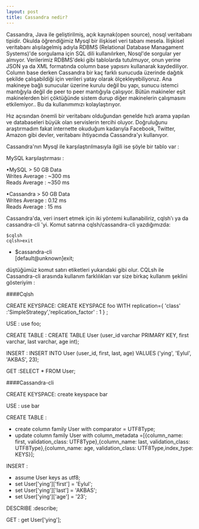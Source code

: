 ```yaml
---
layout: post
title: Cassandra nedir?
---
```


Cassandra, Java ile geliştirilmiş, açık kaynak(open source), nosql veritabanı tipidir. Okulda öğrendiğimiz Mysql bir ilişkisel veri tabanı mesela. İlişkisel veritabanı alışılagelmiş adıyla RDBMS (Relational Database Managament Systems)'de sorgulama için SQL dili kullanılırken, Nosql'de sorgular yer almıyor. Verilerimiz RDBMS'deki gibi tablolarda tutulmuyor, onun yerine JSON ya da XML formatında column base yapısını kullanarak kaydediliyor. Column base derken Cassandra bir kaç farklı sunucuda üzerinde dağıtık şekilde çalışabildiği için verileri yatay olarak ölçekleyebiliyoruz. Ana makineye bağlı sunucular üzerine kurulu değil bu yapı, sunucu istemci mantığıyla değil de peer to peer mantığıyla çalışıyor. Bütün makineler eşit makinelerden biri çöktüğünde sistem durup diğer makinelerin çalışmasını etkilemiyor..  Bu da kullanımımızı kolaylaştırıyor.  

Hız açısından önemli bir veritabanı olduğundan genelde hızlı arama yapılan ve databaseleri büyük olan servislerin tercihi oluyor. Doğruluğunu araştırmadım fakat internette okuduğum kadarıyla Facebook, Twitter, Amazon gibi devler, veritabanı ihtiyacında Cassandra'yı kullanıyor.  


Cassandra'nın Mysql ile karşılaştırılmasıyla ilgili ise şöyle bir tablo var :  

MySQL karşılaştırması :  

•MySQL > 50 GB Data  
Writes Average : ~300 ms  
Reads Average : ~350 ms  

•Cassandra > 50 GB Data  
Writes Average : 0.12 ms  
Reads Average : 15 ms  

Cassandra'da, veri insert etmek için iki yöntemi kullanabiliriz, cqlsh'ı ya da cassandra-cli 'yi.
Komut satırına cqlsh/cassandra-cli yazdığımızda:   

	$cqlsh  
	cqlsh>exit  
-
	$cassandra-cli  
	\[default@unknown]exit;  

düştüğümüz komut satırı etiketleri yukarıdaki gibi olur.
CQLsh ile Cassandra-cli arasında kullanım farklılıkları var size birkaç kullanım şeklini gösteriyim :

####Cqlsh   

CREATE KEYSPACE: CREATE KEYSPACE foo WITH replication={ 'class' :'SimpleStrategy','replication_factor' : 1 } ;  

USE : use foo;  

CREATE TABLE : CREATE TABLE User (user_id varchar PRIMARY KEY, first varchar, last varchar, age int);  

INSERT : INSERT INTO User (user_id, first, last, age)  VALUES ('ying', 'Eylul', 'AKBAS', 23);  

GET :SELECT * FROM User;  

####Cassandra-cli  
  
CREATE KEYSPACE: create keyspace bar  

USE : use bar  

CREATE TABLE :  
- create column family User with comparator = UTF8Type;  
- update column family User with column_metadata =[{column_name: first, validation_class: UTF8Type},{column_name: last, validation_class: UTF8Type},{column_name: age, validation_class: UTF8Type,index_type: KEYS}];  

INSERT :  
- assume User keys as utf8;   
- set User\['ying']\['first'] = 'Eylul';  
- set User\['ying']\['last'] = 'AKBAS';  
- set User\['ying']\['age'] = '23';  

DESCRIBE :describe;  

GET : get User\['ying'];  

 

